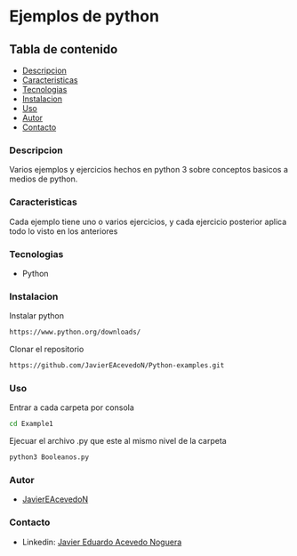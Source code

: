 # Ejemplos de python
## Tabla de contenido
- [Descripcion](#Descripcion)
- [Caracteristicas](#Caracteristicas)
- [Tecnologias](#Tecnologias)
- [Instalacion](#Instalacion)
- [Uso](#Uso)
- [Autor](#Autor)
- [Contacto](#Contacto)

### Descripcion
Varios ejemplos y ejercicios hechos en python 3 sobre conceptos basicos a medios de python.

### Caracteristicas
Cada ejemplo tiene uno o varios ejercicios, y cada ejercicio posterior aplica todo lo visto en los anteriores

### Tecnologias
- Python

### Instalacion
Instalar python
```sh
https://www.python.org/downloads/
```
Clonar el repositorio
```sh
https://github.com/JavierEAcevedoN/Python-examples.git
```

### Uso
Entrar a cada carpeta por consola
```sh
cd Example1
```
Ejecuar el archivo .py que este al mismo nivel de la carpeta
```sh
python3 Booleanos.py
```

### Autor
- [JavierEAcevedoN](https://github.com/JavierEAcevedoN)

### Contacto
- Linkedin: [Javier Eduardo Acevedo Noguera](https://www.linkedin.com/in/javier-eduardo-acevedo-noguera)
